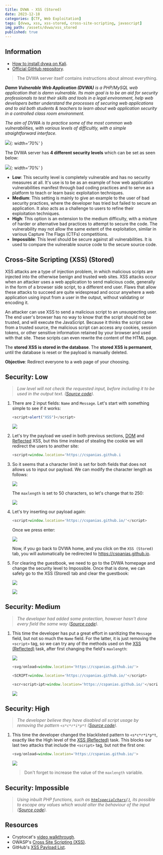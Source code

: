 ```yaml
---
title: DVWA - XSS (Stored)
date: 2023-12-18
categories: [CTF, Web Exploitation]
tags: [dvwa, xss, xss-stored, cross-site-scripting, javascript]
img_path: /assets/dvwa/xss_stored
published: true
---
```


## Information

- [How to install dvwa on Kali](https://www.kali.org/tools/dvwa/).
- [Official GitHub repository](https://github.com/digininja/DVWA).

> The DVWA server itself contains instructions about almost everything.

_**Damn Vulnerable Web Application (DVWA)** is a PHP/MySQL web application that is damn vulnerable. Its main goal is to be an aid for security professionals to test their skills and tools in a legal environment, help web developers better understand the processes of securing web applications and to aid both students & teachers to learn about web application security in a controlled class room environment._

_The aim of DVWA is to practice some of the most common web vulnerabilities, with various levels of difficultly, with a simple straightforward interface._

![](dvwa_home.png){: width='70%' }

The DVWA server has **4 different security levels** which can be set as seen below:

![](security_levels.png){: width='70%' }

- **Low**: This security level is completely vulnerable and has no security measures at all. It's use is to be as an example of how web application vulnerabilities manifest through bad coding practices and to serve as a platform to teach or learn basic exploitation techniques.
- **Medium**: This setting is mainly to give an example to the user of bad security practices, where the developer has tried but failed to secure an application. It also acts as a challenge to users to refine their exploitation techniques.
- **High**: This option is an extension to the medium difficulty, with a mixture of harder or alternative bad practices to attempt to secure the code. The vulnerability may not allow the same extent of the exploitation, similar in various Capture The Flags (CTFs) competitions.
- **Impossible**: This level should be secure against all vulnerabilities. It is used to compare the vulnerable source code to the secure source code.

## Cross-Site Scripting (XSS) (Stored)

XSS attacks are a type of injection problem, in which malicious scripts are injected into the otherwise benign and trusted web sites. XSS attacks occur when an attacker uses a web application to send malicious code, generally in the form of a browser side script, to a different end user. Flaws that allow these attacks to succeed are quite widespread and occur anywhere a web application using input from a user in the output, without validating or encoding it.

An attacker can use XSS to send a malicious script to an unsuspecting user. The end user's browser has no way to know that the script should not be trusted, and will execute the JavaScript. Because it thinks the script came from a trusted source, the malicious script can access any cookies, session tokens, or other sensitive information retained by your browser and used with that site. These scripts can even rewrite the content of the HTML page.

The **stored XSS is stored in the database**. The **stored XSS is permanent**, until the database is reset or the payload is manually deleted.

**Objective**: Redirect everyone to a web page of your choosing.

## Security: Low
> _Low level will not check the requested input, before including it to be used in the output text. ([Source code](https://github.com/CSpanias/cspanias.github.io/blob/main/assets/dvwa/xss_stored/xss_stored_low_source.php))._

1. There are 2 input fields: `Name` and `Message`. Let's start with something simple to see if it works:

    ```javascript
    <script>alert("XSS")</script>
    ```

    ![](low_test.png)

2. Let's try the payload we used in both previous sections, [DOM](https://cspanias.github.io/posts/DVWA-XSS-(DOM)/) and [Reflected](https://cspanias.github.io/posts/DVWA-XSS-(Reflected)/) XSS, but this time instead of stealing the cookie we will redirect the users to another site:

    ```javascript
    <script>window.location='https://cspanias.github.i
    ```

3. So it seems that a character limit is set for both fields that does not allows us to input our payload. We can modify the character length as follows:

    ![](max_length.png)

    The `maxlength` is set to 50 characters, so let's change that to 250:

    ![](max_length_250.png)

4. Let's try inserting our payload again:

    ```javascript
    <script>window.location='https://cspanias.github.io/'</script>
    ```

    Once we press enter:

    ![](low_redirection.png)

    Now, if you go back to DVWA home, and you click on the `XSS (Stored)` tab, you will automatically be redirected to https://cspanias.github.io.

5. For clearing the guestbook, we need to go to the DVWA homepage and change the security level to Impossible. Once that is done, we can safely go to the XSS (Stored) tab and clear the guestbook:

    ![](clear_guestbook_1.png)

    ![](clear_guestbook_2.png)

## Security: Medium
> _The developer had added some protection, however hasn't done every field the same way ([Source code](https://github.com/CSpanias/cspanias.github.io/blob/main/assets/dvwa/xss_stored/xss_stored_medium_source.php))._

1. This time the developer has put a great effort in sanitizing the `Message` field, but not so much the `Name` field. For the latter, it is just removing the `<script>` tag, so we can try any of the methods used on the [XSS (Reflected)](https://cspanias.github.io/posts/DVWA-XSS-(Reflected)/#security-medium) task, after first changing the field's `maxlength`:

    ![](medium_max_length.png)

    ```javascript
    <svg/onload=window.location='https://cspanias.github.io/'>
    ```

    ```javascript
    <SCRIPT>window.location='https://cspanias.github.io/'</script>
    ```

    ```javascript
    <scr<script>ipt>window.location='https://cspanias.github.io/'</script>
    ```

    ![](low_redirection.png)
    
## Security: High
> _The developer believe they have disabled all script usage by removing the pattern `<s*c*r*i*p*t` ([Source code](https://github.com/CSpanias/cspanias.github.io/blob/main/assets/dvwa/xss_stored/xss_stored_high_source.php))._

1. This time the developer changed the blacklisted pattern to `<s*c*r*i*p*t`, exactly like the High level of the [XSS (Reflected)](https://cspanias.github.io/posts/DVWA-XSS-(Reflected)/#security-medium) task. This blocks our last two attacks that include the `<script>` tag, but not the first one:

    ```javascript
    <svg/onload=window.location='https://cspanias.github.io/'>
    ```

    ![](low_redirection.png)

    > Don't forget to increase the value of the `maxlength` variable.

## Security: Impossible
> _Using inbuilt PHP functions, such as [`htmlspecialchars()`](https://secure.php.net/manual/en/function.htmlspecialchars.php), its possible to escape any values which would alter the behaviour of the input ([Source code](https://github.com/CSpanias/cspanias.github.io/blob/main/assets/dvwa/xss_stored/xss_stored_impossible_source.php))._

## Resources

- Cryptocat's [video walkthrough](https://www.youtube.com/watch?v=P1I9UGpGdrU).
- OWASP's [Cross Site Scripting (XSS)](https://owasp.org/www-community/attacks/xss/).
- GitHub's [XSS Payload List](https://github.com/1N3/IntruderPayloads/blob/master/FuzzLists/xss_payloads_quick.txt).